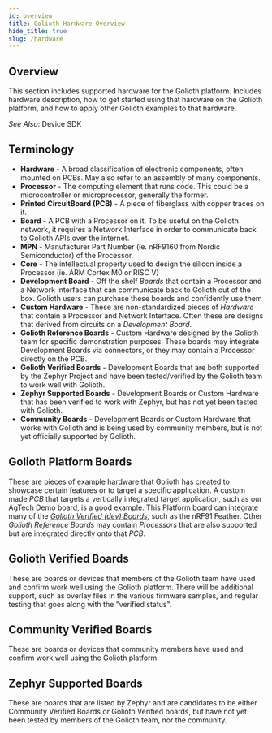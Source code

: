 ```yaml
---
id: overview
title: Golioth Hardware Overview
hide_title: true
slug: /hardware
---
```


## Overview

This section includes supported hardware for the Golioth platform. Includes hardware description, how to get started using that hardware on the Golioth platform, and how to apply other Golioth examples to that hardware.

*See Also*: Device SDK

## Terminology

* **Hardware** - A broad classification of electronic components, often mounted on PCBs. May also refer to an assembly of many components.
* **Processor** - The computing element that runs code. This could be a microcontroller or microprocessor, generally the former.
* **Printed CircuitBoard (PCB)** - A piece of fiberglass with copper traces on it. 
* **Board** - A PCB with a Processor on it. To be useful on the Golioth network, it requires a Network Interface in order to communicate back to Golioth APIs over the internet.
* **MPN** - Manufacturer Part Number (ie. nRF9160 from Nordic Semiconductor) of the Processor.
* **Core** -  The intellectual property used to design the silicon inside a Processor (ie. ARM Cortex M0 or RISC V)
* **Development Board** - Off the shelf *Boards* that contain a Processor and a Network Interface that can communicate back to Golioth out of the box. Golioth users can purchase these boards and confidently use them
* **Custom Hardware** - These are non-standardized pieces of *Hardware* that contain a Processor and Network Interface. Often these are designs that derived from circuits on a *Development Board*.
* **Golioth Reference Boards** - Custom Hardware designed by the Golioth team for specific demonstration purposes. These boards may integrate Development Boards via connectors, or they may contain a Processor directly on the PCB. 
* **Golioth Verified Boards** - Development Boards that are both supported by the Zephyr Project and have been tested/verified by the Golioth team to work well with Golioth. 
* **Zephyr Supported Boards** - Development Boards or Custom Hardware that has been verified to work with Zephyr, but has not yet been tested with Golioth.
* **Community Boards** - Development Boards or Custom Hardware that works with Golioth and is being used by community members, but is not yet officially supported by Golioth.

## Golioth Platform Boards

These are pieces of example hardware that Golioth has created to showcase certain features or to target a specific application. A custom made *PCB* that targets a vertically integrated target application, such as our AgTech Demo board, is a good example. This Platform board can integrate many of the *[Golioth Verified (dev) Boards](/hardware#golioth-supported-boards)*, such as the nRF91 Feather. Other *Golioth Reference Boards* may contain *Processors* that are also supported but are integrated directly onto that *PCB*.

## Golioth Verified Boards

These are boards or devices that members of the Golioth team have used and confirm work well using the Golioth platform. There will be additional support, such as overlay files in the various firmware samples, and regular testing that goes along with the "verified status".

## Community Verified Boards

These are boards or devices that community members have used and confirm work well using the Golioth platform.

## Zephyr Supported Boards

These are boards that are listed by Zephyr and are candidates to be either Community Verified Boards or Golioth Verified boards, but have not yet been tested by members of the Golioth team, nor the community. 

